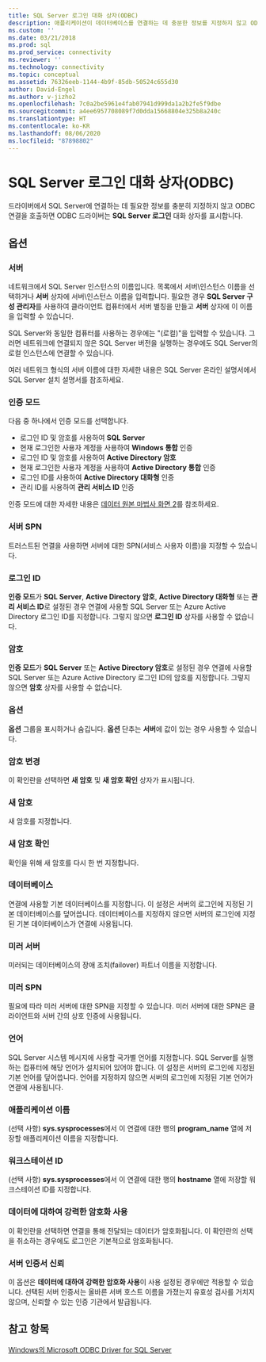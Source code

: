 ```yaml
---
title: SQL Server 로그인 대화 상자(ODBC)
description: 애플리케이션이 데이터베이스를 연결하는 데 충분한 정보를 지정하지 않고 ODBC 연결을 시도하는 경우 SQL Server 로그인 대화 상자가 표시될 수 있습니다.
ms.custom: ''
ms.date: 03/21/2018
ms.prod: sql
ms.prod_service: connectivity
ms.reviewer: ''
ms.technology: connectivity
ms.topic: conceptual
ms.assetid: 76326eeb-1144-4b9f-85db-50524c655d30
author: David-Engel
ms.author: v-jizho2
ms.openlocfilehash: 7c0a2be5961e4fab07941d999da1a2b2fe5f9dbe
ms.sourcegitcommit: a4ee6957708089f7d0dda15668804e325b8a240c
ms.translationtype: HT
ms.contentlocale: ko-KR
ms.lasthandoff: 08/06/2020
ms.locfileid: "87898802"
---
```

# <a name="sql-server-login-dialog-box-odbc"></a>SQL Server 로그인 대화 상자(ODBC)

드라이버에서 SQL Server에 연결하는 데 필요한 정보를 충분히 지정하지 않고 ODBC 연결을 호출하면 ODBC 드라이버는 **SQL Server 로그인** 대화 상자를 표시합니다.

## <a name="options"></a>옵션

### <a name="server"></a>서버

네트워크에서 SQL Server 인스턴스의 이름입니다. 목록에서 서버\인스턴스 이름을 선택하거나 **서버** 상자에 서버\인스턴스 이름을 입력합니다. 필요한 경우 **SQL Server 구성 관리자**를 사용하여 클라이언트 컴퓨터에서 서버 별칭을 만들고 **서버** 상자에 이 이름을 입력할 수 있습니다.

SQL Server와 동일한 컴퓨터를 사용하는 경우에는 "(로컬)"을 입력할 수 있습니다. 그러면 네트워크에 연결되지 않은 SQL Server 버전을 실행하는 경우에도 SQL Server의 로컬 인스턴스에 연결할 수 있습니다.

여러 네트워크 형식의 서버 이름에 대한 자세한 내용은 SQL Server 온라인 설명서에서 SQL Server 설치 설명서를 참조하세요.

### <a name="authentication-mode"></a>인증 모드

다음 중 하나에서 인증 모드를 선택합니다.
- 로그인 ID 및 암호를 사용하여 **SQL Server**
- 현재 로그인한 사용자 계정을 사용하여 **Windows 통합** 인증
- 로그인 ID 및 암호를 사용하여 **Active Directory 암호**
- 현재 로그인한 사용자 계정을 사용하여 **Active Directory 통합** 인증
- 로그인 ID를 사용하여 **Active Directory 대화형** 인증
- 관리 ID를 사용하여 **관리 서비스 ID** 인증

인증 모드에 대한 자세한 내용은 [데이터 원본 마법사 화면 2](../../../connect/odbc/windows/dsn-wizard-2.md)를 참조하세요.

### <a name="server-spn"></a>서버 SPN

트러스트된 연결을 사용하면 서버에 대한 SPN(서비스 사용자 이름)을 지정할 수 있습니다.

### <a name="login-id"></a>로그인 ID

**인증 모드**가 **SQL Server**, **Active Directory 암호**, **Active Directory 대화형** 또는 **관리 서비스 ID**로 설정된 경우 연결에 사용할 SQL Server 또는 Azure Active Directory 로그인 ID를 지정합니다. 그렇지 않으면 **로그인 ID** 상자를 사용할 수 없습니다.

### <a name="password"></a>암호

**인증 모드**가 **SQL Server** 또는 **Active Directory 암호**로 설정된 경우 연결에 사용할 SQL Server 또는 Azure Active Directory 로그인 ID의 암호를 지정합니다. 그렇지 않으면 **암호** 상자를 사용할 수 없습니다.

### <a name="options"></a>옵션

**옵션** 그룹을 표시하거나 숨깁니다. **옵션** 단추는 **서버**에 값이 있는 경우 사용할 수 있습니다.

### <a name="change-password"></a>암호 변경

이 확인란을 선택하면 **새 암호** 및 **새 암호 확인** 상자가 표시됩니다.

### <a name="new-password"></a>새 암호

새 암호를 지정합니다.

### <a name="confirm-new-password"></a>새 암호 확인

확인을 위해 새 암호를 다시 한 번 지정합니다.

### <a name="database"></a>데이터베이스

연결에 사용할 기본 데이터베이스를 지정합니다. 이 설정은 서버의 로그인에 지정된 기본 데이터베이스를 덮어씁니다. 데이터베이스를 지정하지 않으면 서버의 로그인에 지정된 기본 데이터베이스가 연결에 사용됩니다.

### <a name="mirror-server"></a>미러 서버

미러되는 데이터베이스의 장애 조치(failover) 파트너 이름을 지정합니다.

### <a name="mirror-spn"></a>미러 SPN

필요에 따라 미러 서버에 대한 SPN을 지정할 수 있습니다. 미러 서버에 대한 SPN은 클라이언트와 서버 간의 상호 인증에 사용됩니다.

### <a name="language"></a>언어

SQL Server 시스템 메시지에 사용할 국가별 언어를 지정합니다. SQL Server를 실행하는 컴퓨터에 해당 언어가 설치되어 있어야 합니다. 이 설정은 서버의 로그인에 지정된 기본 언어를 덮어씁니다. 언어를 지정하지 않으면 서버의 로그인에 지정된 기본 언어가 연결에 사용됩니다.

### <a name="application-name"></a>애플리케이션 이름

(선택 사항) **sys.sysprocesses**에서 이 연결에 대한 행의 **program_name** 열에 저장할 애플리케이션 이름을 지정합니다.

### <a name="workstation-id"></a>워크스테이션 ID

(선택 사항) **sys.sysprocesses**에서 이 연결에 대한 행의 **hostname** 열에 저장할 워크스테이션 ID를 지정합니다.

### <a name="use-strong-encryption-for-data"></a>데이터에 대하여 강력한 암호화 사용

이 확인란을 선택하면 연결을 통해 전달되는 데이터가 암호화됩니다. 이 확인란의 선택을 취소하는 경우에도 로그인은 기본적으로 암호화됩니다.

### <a name="trust-server-certificate"></a>서버 인증서 신뢰

이 옵션은 **데이터에 대하여 강력한 암호화 사용**이 사용 설정된 경우에만 적용할 수 있습니다. 선택된 서버 인증서는 올바른 서버 호스트 이름을 가졌는지 유효성 검사를 거치지 않으며, 신뢰할 수 있는 인증 기관에서 발급됩니다.

## <a name="see-also"></a>참고 항목

[Windows의 Microsoft ODBC Driver for SQL Server](../../../connect/odbc/windows/microsoft-odbc-driver-for-sql-server-on-windows.md)
